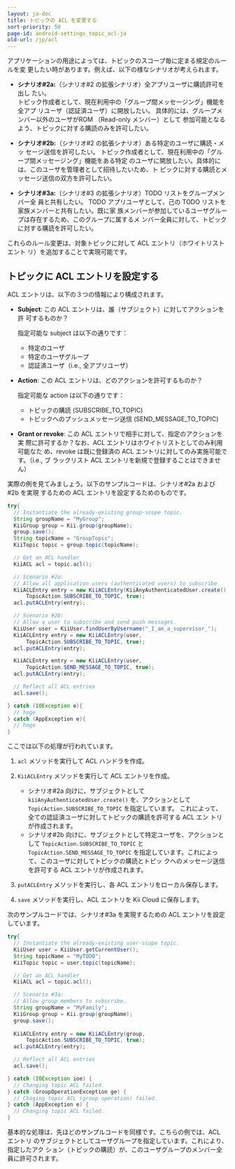 ```yaml
---
layout: ja-doc
title: トピックの ACL を変更する
sort-priority: 50
page-id: android-settings_topic_acl-ja
old-url: /jp/acl
---
```

アプリケーションの用途によっては、トピックのスコープ毎に定まる規定のルールを変
更したい時があります。例えば、以下の様なシナリオが考えられます。

*  **シナリオ#2a:**（シナリオ#2 の拡張シナリオ）全アプリユーザに購読許可を出し
   たい。  
    トピック作成者として、現在利用中の「グループ間メッセージング」機能を全アプ
    リユーザ（認証済ユーザ）に開放したい。
    具体的には、グループメンバー以外のユーザがROM （Read-only メンバー）として
    参加可能となるよう、トピックに対する購読のみを許可したい。
 
*  **シナリオ#2b:**（シナリオ#2 の拡張シナリオ）ある特定のユーザに購読・メッ
   セージ送信を許可したい。
    トピック作成者として、現在利用中の「グループ間メッセージング」機能をある特定
    のユーザに開放したい。具体的には、このユーザを管理者として招待したいため、ト
    ピックに対する購読とメッセージ送信の双方を許可したい。
 
*  **シナリオ#3a:**（シナリオ#3 の拡張シナリオ）TODO リストをグループメンバー全
   員と共有したい。
    TODO アプリユーザとして、己の TODO リストを家族メンバーと共有したい。既に家
    族メンバーが参加しているユーザグループは存在するため、このグループに属するメ
    ンバー全員に対して、トピックに対する購読を許可したい。

これらのルール変更は、対象トピックに対して ACL エントリ（ホワイトリストエント
リ）を追加することで実現可能です。

## トピックに ACL エントリを設定する

ACL エントリは、以下の３つの情報により構成されます。

* **Subject**: この ACL エントリは、誰（サブジェクト）に対してアクションを許
    可するものか？

    指定可能な subject は以下の通りです：
    * 特定のユーザ
    * 特定のユーザグループ
    * 認証済ユーザ（i.e., 全アプリユーザ）

* **Action**: この ACL エントリは、どのアクションを許可するものか？

    指定可能な action は以下の通りです：
    * トピックの購読 (SUBSCRIBE\_TO\_TOPIC)
    * トピックへのプッシュメッセージ送信 (SEND\_MESSAGE\_TO\_TOPIC)

* **Grant or revoke**: この ACL エントリで相手に対して、指定のアクションを実
    際に許可するか？なお、ACL エントリはホワイトリストとしてのみ利用可能なた
    め、revoke は既に登録済の ACL エントリに対してのみ実施可能です。（i.e., ブ
    ラックリスト ACL エントリを新規で登録することはできません）

実際の例を見てみましょう。以下のサンプルコードは、シナリオ#2a および #2b を実現
するための ACL エントリを設定するためのものです。

```java
try{
  // Instantiate the already-existing group-scope topic.
  String groupName = "MyGroup";
  KiiGroup group = Kii.group(groupName);
  group.save();
  String topicName = "GroupTopic";
  KiiTopic topic = group.topic(topicName);

  // Get an ACL handler
  KiiACL acl = topic.acl();

  // Scenario #2a:
  // Allow all application users (authenticated users) to subscribe
  KiiACLEntry entry = new KiiACLEntry(KiiAnyAuthenticatedUser.create(), 
      TopicAction.SUBSCRIBE_TO_TOPIC, true);
  acl.putACLEntry(entry);

  // Scenario #2b:
  // Allow a user to subscribe and send push messages.
  KiiUser user = KiiUser.findUserByUsername("_I_am_a_supervisor_");
  KiiACLEntry entry = new KiiACLEntry(user, 
      TopicAction.SUBSCRIBE_TO_TOPIC, true);
  acl.putACLEntry(entry);

  KiiACLEntry entry = new KiiACLEntry(user, 
      TopicAction.SEND_MESSAGE_TO_TOPIC, true);
  acl.putACLEntry(entry);

  // Reflect all ACL entries
  acl.save();

} catch (IOException e){
  // hoge
} catch (AppException e){
  // hoge
} 
```

ここでは以下の処理が行われています。

1.  `acl` メソッドを実行して ACL ハンドラを作成。
2.  `KiiACLEntry` メソッドを実行して ACL エントリを作成。
    * シナリオ#2a 向けに、サブジェクトとして `kiiAnyAuthenticatedUser.create()`
      を、アクションとして `TopicAction.SUBSCRIBE_TO_TOPIC` を指定しています。
      これによって、全ての認証済ユーザに対してトピックの購読を許可する ACL エン
      トリが作成されます。
    * シナリオ#2b 向けに、サブジェクトとして特定ユーザを、アクションとして
      `TopicAction.SUBSCRIBE_TO_TOPIC` と `TopicAction.SEND_MESSAGE_TO_TOPIC`
      を指定しています。これによって、このユーザに対してトピックの購読とトピッ
      クへのメッセージ送信を許可する ACL エントリが作成されます。

3.  `putACLEntry` メソッドを実行し、各 ACL エントリをローカル保存します。
4.  `save` メソッドを実行し、ACL エントリを Kii Cloud に保存します。

次のサンプルコードでは、シナリオ#3a を実現するための ACL エントリを設定しています。

```java
try{
  // Instantiate the already-existing user-scope topic.
  KiiUser user = KiiUser.getCurrentUser();
  String topicName = "MyTODO";
  KiiTopic topic = user.topic(topicName);

  // Get an ACL handler
  KiiACL acl = topic.acl();

  // Scenario #3a:
  // Allow group members to subscribe.
  String groupName = "MyFamily";
  KiiGroup group = Kii.group(groupName);
  group.save();
  
  KiiACLEntry entry = new KiiACLEntry(group, 
      TopicAction.SUBSCRIBE_TO_TOPIC, true);
  acl.putACLEntry(entry);

  // Reflect all ACL entries
  acl.save();

} catch (IOException ioe) {
  // Changing topic ACL failed.
} catch (GroupOperationException ge) {
  // Chaging topic ACL (group operation) failed.
} catch (AppException e) {
  // Changing topic ACL failed.
} 
```

基本的な処理は、先ほどのサンプルコードを同様です。こちらの例では、ACL エントリ
のサブジェクトとしてユーザグループを指定しています。これにより、指定したアク
ション（トピックの購読）が、このユーザグループのメンバー全員に許可されます。


